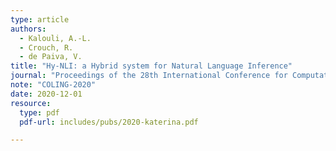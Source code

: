 ```yaml
---
type: article
authors:
  - Kalouli, A.-L.
  - Crouch, R.
  - de Paiva, V.
title: "Hy-NLI: a Hybrid system for Natural Language Inference"
journal: "Proceedings of the 28th International Conference for Computational Linguistics (COLING). Barcelona - Spain (online)"
note: "COLING-2020"
date: 2020-12-01
resource:
  type: pdf
  pdf-url: includes/pubs/2020-katerina.pdf

---
```


